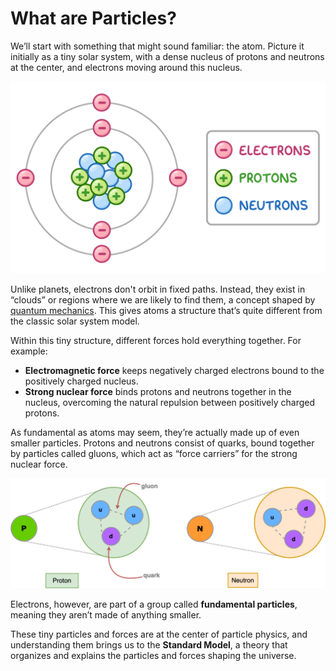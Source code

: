 # What are Particles?
We’ll start with something that might sound familiar: the atom. Picture it initially as a tiny solar system, with a dense nucleus of protons and neutrons at the center, and electrons moving around this nucleus. 

![Image 1: Illustration of an atom, showing its components. The nucleus consists of protons and neutrons, while electrons orbit around this central structure.](images/atom-structure-diagram.png)

Unlike planets, electrons don't orbit in fixed paths. Instead, they exist in “clouds” or regions where we are likely to find them, a concept shaped by [quantum mechanics](https://en.wikipedia.org/wiki/Quantum_mechanics). This gives atoms a structure that’s quite different from the classic solar system model.

Within this tiny structure, different forces hold everything together. For example:

- **Electromagnetic force** keeps negatively charged electrons bound to the positively charged nucleus.
- **Strong nuclear force** binds protons and neutrons together in the nucleus, overcoming the natural repulsion between positively charged protons.

As fundamental as atoms may seem, they’re actually made up of even smaller particles. Protons and neutrons consist of quarks, bound together by particles called gluons, which act as “force carriers” for the strong nuclear force. 

![Imagen 2: Estructura interna de los protones y neutrones. Los protones están formados por dos quarks up y un quark down, mientras que los neutrones están formados por dos quarks down y un quark up.](images/proton_neutron_comp.png)
    
Electrons, however, are part of a group called **fundamental particles**, meaning they aren’t made of anything smaller.

These tiny particles and forces are at the center of particle physics, and understanding them brings us to the **Standard Model**, a theory that organizes and explains the particles and forces shaping the universe.